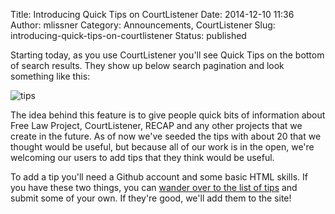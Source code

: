 Title: Introducing Quick Tips on CourtListener
Date: 2014-12-10 11:36
Author: mlissner
Category: Announcements, CourtListener
Slug: introducing-quick-tips-on-courtlistener
Status: published

Starting today, as you use CourtListener you'll see Quick Tips on the
bottom of search results. They show up below search pagination and look
something like this:

![tips](http://freelawproject.org/wp-content/uploads/2014/12/Screenshot-from-2014-12-10-112916.png)

The idea behind this feature is to give people quick bits of information
about Free Law Project, CourtListener, RECAP and any other projects that
we create in the future. As of now we've seeded the tips with about 20
that we thought would be useful, but because all of our work is in the
open, we're welcoming our users to add tips that they think would be
useful.

To add a tip you'll need a Github account and some basic HTML skills. If
you have these two things, you can [wander over to the list of
tips](https://github.com/freelawproject/courtlistener/blob/master/alert/lib/context_processors.py#L11 "Tips on Github")
and submit some of your own. If they're good, we'll add them to the
site!

